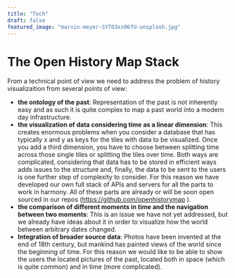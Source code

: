 ```yaml
---
title: "Tech"
draft: false
featured_image: "marvin-meyer-SYTO3xs06fU-unsplash.jpg"
---
```


# The Open History Map Stack

From a technical point of view we need to address the problem of history visualizaition from several points of view: 
* **the ontology of the past**: Representation of the past is not inherently easy and as such it is quite complex to map a past world into a modern day infrastructure.
* **the visualization of data considering time as a linear dimension**: This creates enormous problems when you consider a database that has typically x and y as keys for the tiles with data to be visualized. Once you add a third dimension, you have to choose between splitting time across those single tiles or splitting the tiles over time. Both ways are complicated, considering that data has to be stored in efficient ways adds issues to the structure and, finally, the data to be sent to the users is one further step of complexity to consider. For this reason we have developed our own full stack of APIs and servers for all the parts to work in harmony. All of these parts are already or will be soon open sourced in our repos (https://github.com/openhistorymap ).
* **the comparison of different moments in time and the navigation between two moments**: This is an issue we have not yet addressed, but we already have ideas about it in order to visualize how the world between arbitrary dates changed.
* **Integration of broader source data**: Photos have been invented at the end of 18th century, but mankind has painted views of the world since the beginning of time. For this reason we would like to be able to show the users the located pictures of the past, located both in space (which is quite common) and in time (more complicated).
